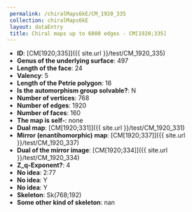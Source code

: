 ```yaml
--- 
 permalink: /chiralMaps6kE/CM_1920_335 
 collection: chiralMaps6kE
 layout: dataEntry
 title: Chiral maps up to 6000 edges - CM[1920;335]
---
```


- **ID**: [CM[1920;335]]({{ site.url }}/test/CM_1920_335)
- **Genus of the underlying surface**: 497
- **Length of the face**: 24
- **Valency**: 5
- **Length of the Petrie polygon**: 16
- **Is the automorphism group solvable?**: N
- **Number of vertices**: 768
- **Number of edges**: 1920
- **Number of faces**: 160
- **The map is self-**: none
- **Dual map**: [CM[1920;331]]({{ site.url }}/test/CM_1920_331)
- **Mirror (enantihomorphic) map**: [CM[1920;337]]({{ site.url }}/test/CM_1920_337)
- **Dual of the mirror image**: [CM[1920;334]]({{ site.url }}/test/CM_1920_334)
- **Z_q-Exponent?**: 4
- **No idea**:  2:77
- **No idea**: Y
- **No idea**: Y
- **Skeleton**: Sk(768;192)
- **Some other kind of skeleton**: nan

